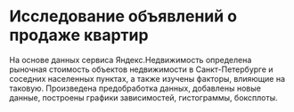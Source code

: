 # Исследование объявлений о продаже квартир

На основе данных сервиса Яндекс.Недвижимость определена рыночная стоимость объектов недвижимости в Санкт-Петербурге и соседних населенных пунктах, а также изучены факторы, влияющие на таковую. Произведена предобработка данных, добавлены новые данные, построены графики зависимостей, гистограммы, боксплоты.


